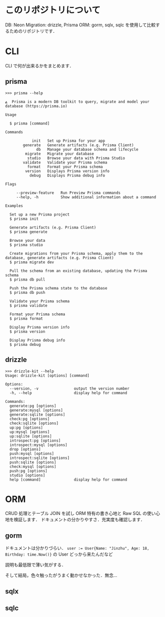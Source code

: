 # このリポジトリについて

DB: Neon
Migration: drizzle, Prisma
ORM: gorm, sqlx, sqlc
を使用して比較するためのリポジトリです．

# CLI

CLI で何が出来るかをまとめます．

## prisma

```shell
>>> prisma --help

◭  Prisma is a modern DB toolkit to query, migrate and model your database (https://prisma.io)

Usage

  $ prisma [command]

Commands

            init   Set up Prisma for your app
        generate   Generate artifacts (e.g. Prisma Client)
              db   Manage your database schema and lifecycle
         migrate   Migrate your database
          studio   Browse your data with Prisma Studio
        validate   Validate your Prisma schema
          format   Format your Prisma schema
         version   Displays Prisma version info
           debug   Displays Prisma debug info

Flags

     --preview-feature   Run Preview Prisma commands
     --help, -h          Show additional information about a command

Examples

  Set up a new Prisma project
  $ prisma init

  Generate artifacts (e.g. Prisma Client)
  $ prisma generate

  Browse your data
  $ prisma studio

  Create migrations from your Prisma schema, apply them to the database, generate artifacts (e.g. Prisma Client)
  $ prisma migrate dev

  Pull the schema from an existing database, updating the Prisma schema
  $ prisma db pull

  Push the Prisma schema state to the database
  $ prisma db push

  Validate your Prisma schema
  $ prisma validate

  Format your Prisma schema
  $ prisma format

  Display Prisma version info
  $ prisma version

  Display Prisma debug info
  $ prisma debug
```

## drizzle

```shell
>>> drizzle-kit --help
Usage: drizzle-kit [options] [command]

Options:
  --version, -v                output the version number
  -h, --help                   display help for command

Commands:
  generate:pg [options]
  generate:mysql [options]
  generate:sqlite [options]
  check:pg [options]
  check:sqlite [options]
  up:pg [options]
  up:mysql [options]
  up:sqlite [options]
  introspect:pg [options]
  introspect:mysql [options]
  drop [options]
  push:mysql [options]
  introspect:sqlite [options]
  push:sqlite [options]
  check:mysql [options]
  push:pg [options]
  studio [options]
  help [command]               display help for command
```

# ORM

CRUD 処理とテーブル JOIN を試し ORM 特有の書き心地と Raw SQL の使い心地を検証します．
ドキュメントの分かりやすさ．充実度も確認します．

## gorm

ドキュメントは分かりづらい．
`user := User{Name: "Jinzhu", Age: 18, Birthday: time.Now()}`
の User どっから来たんだなど

説明も最低限で薄い気がする．

そして結局，色々触ったがうまく動かせなかった．無念…

## sqlx

## sqlc

